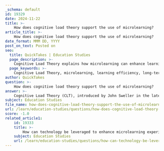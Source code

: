 ```yaml
---
_schema: default
id: 19329
date: 2024-11-22
title: >-
    How does cognitive load theory support the use of microlearning?
article_title: >-
    How does cognitive load theory support the use of microlearning?
date_format: MMM DD, YYYY
post_on_text: Posted on
seo:
  title: QuickTakes | Education Studies
  page_description: >-
    Cognitive Load Theory explains how microlearning can enhance learning efficiency by reducing cognitive load, aiding long-term memory construction, and facilitating personalized and adaptive learning experiences.
  page_keywords: >-
    Cognitive Load Theory, microlearning, learning efficiency, long-term memory, personalized learning, adaptive learning systems, instructional strategy, educational outcomes, comprehension, retention
author: QuickTakes
question: >-
    How does cognitive load theory support the use of microlearning?
answer: >-
    Cognitive Load Theory (CLT), introduced by John Sweller in the late 1980s, posits that the human brain has a limited capacity for processing information. This theory is particularly relevant to microlearning, which involves delivering content in small, manageable segments. The synergy between CLT and microlearning can be understood through several key points:\n\n1. **Reduction of Cognitive Load**: Microlearning helps to minimize extraneous cognitive load by breaking down complex information into bite-sized pieces. This allows learners to focus on essential information without feeling overwhelmed, thereby enhancing comprehension and retention.\n\n2. **Long-term Memory Construction**: According to CLT, the characteristics of microlearning—such as microcontent and content retrieval—facilitate the construction of long-term memory. By repeatedly engaging with small structures of information, learners can better encode and recall material.\n\n3. **Personalized Learning Experiences**: The integration of CLT with microlearning supports varied learning paces, accommodating individual differences in cognitive capacity. By personalizing learning experiences, educators can enhance retention and application of knowledge, leading to improved educational outcomes.\n\n4. **Adaptive Learning Systems**: Research has shown that adaptive microlearning systems can dynamically adjust content based on learners' cognitive load. These systems track performance and adapt the difficulty and complexity of tasks, which helps to balance cognitive load and improve learning adaptability.\n\n5. **Effective Instructional Strategy**: Microlearning is increasingly recognized as an effective instructional strategy in higher education and professional development. By applying CLT principles, educators can develop teaching approaches that minimize cognitive load, making learning more efficient and effective.\n\nIn summary, cognitive load theory supports the use of microlearning by ensuring that educational content is delivered in a way that aligns with the brain's processing capabilities, ultimately leading to better learning outcomes and academic success.
subject: Education Studies
file_name: how-does-cognitive-load-theory-support-the-use-of-microlearning.md
url: /learn/education-studies/questions/how-does-cognitive-load-theory-support-the-use-of-microlearning
score: -1.0
related_article1:
    id: 19333
    title: >-
        How can technology be leveraged to enhance microlearning experiences?
    subject: Education Studies
    url: /learn/education-studies/questions/how-can-technology-be-leveraged-to-enhance-microlearning-experiences
---
```


&nbsp;